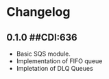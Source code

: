 # Changelog

[//]: # (Breaking Changes, then Notes, then Features, then Improvements, then Bug Fixes)

## 0.1.0 ##CDI:636

* Basic SQS module.
* Implementation of FIFO queue
* Impletation of DLQ Queues

